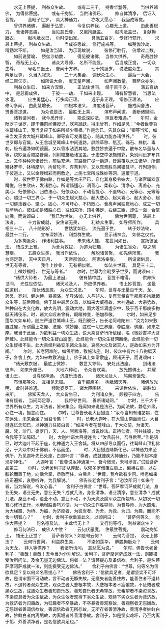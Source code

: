 <!-- { "loadSidebar": true } -->
　　求无上菩提，　利益众生故。
　　或有二三千，　持香华鬘等，
　　当供养诸佛，　为得佛菩提。
　　或有千拘胝，　当供诸佛已，
　　修自体清净，　后证入菩提。
　　金毗子世罗，　具大神通力，
　　亦发大愿心：　我当成等觉。
　　曾供养诸佛，　遍起于弘誓，
　　今复供养我，　心趣无上道。
　　由此善根力，　舍诸弊恶趣，
　　当见慈氏尊，　又献拘胝盖。
　　献拘胝盖已，　复献拘胝衣，
　　献拘胝衣已，　尔时便出家。
　　具满五百岁，　专修行梵行，
　　求最上菩提，　利益众生故。
　　当成彼愿故，　修行施戒等，
　　如殑伽沙劫，　精勤常不断。
　　如是汝当知，　为示现故说，
　　彼修行胜行，　倍增过上数。
　　如前说譬喻，　殑伽沙劫数，
　　得见彼诸佛，　当修大供养。
　　奇哉胜妙智，　奇哉无上心，
　　诸众大导师，　名所不能显。
　　后当成正觉，　一切众生尊，
　　号名曰医王，　普闻十方界。
　　七十拘胝岁，　说法度众生，
　　其两足世尊，　久当入寂灭。
　　二十大集会，　调伏众生心，
　　最后一大会，　经二百亿岁。
　　如所说大会，　度无量声闻，
　　如声闻数量，　菩萨众亦尔。
　　利益众生已，　如来方涅槃，
　　正法住世间，　经于百千岁。
　　满五百劫中，　是苾芻成佛，
　　于彼一一劫，　千如来出现。
　　诸有智慧者，　当思法水灌，
　　应生勇猛心，　行多闻正理。
　　远于非正理，　常修正理法，
　　应修习多闻，　由此慧增长。
　　四根本法义，　济度诸菩萨，
　　施戒闻舍法，　贤善菩提道。
　　为众说是法，　最胜无上乘，
　　演布声闻道，　善断诸疑网。
　　诸有请问者，　我今悉开许，
　　能说深妙法，　照世者难遇。”
　　尔时，金毗罗子世罗，即于佛前闻佛授记，欢喜踊跃，得未曾有，作如是念：“今者世尊将往鹫峰山王，我当复应于如来所植少善根。”作是念已，告其众曰：“卿等当知，如来当发王舍大城升鹫峰山。卿等宜可发勇猛心，随其力能办诸供养。”
　　时，彼世罗即与官属，从王舍城至鹫峰山中间道路，屏除草秽、甎瓦、砾石、株杌、毒刺，极令遍净如明镜面。又以香水沾洒其地，敷胜妙衣遍于中路，散布名华量与人等，烧妙坚香顺路普熏，列树幢旛悬诸宝盖，于虚空中张施缯彩，条别间设罗布其上。又作种种天诸音乐，前后充满。其路极广尽一箭道，皆遍覆以水生诸华，所谓殟钵罗华、钵特摩华、拘贸陀华、奔荼利华。又以鸳鸯胜鸟间错其华，行列道侧。于彼道上，又以金缕缯彩而用敷之，上施七宝所成殊妙等网，遍覆于道。
　　时，彼世罗于佛由路，作如是等大庄严已，自化其身极令姝大，与诸官属欢喜踊悦，倍生欣庆，发诸胜心，所谓畅适心、调善心、柔软心、清净心、离盖心、充美心、归依佛心、归依法心、归依众心、不动菩提心、不退转心、无等心、无等等心、超过一切三界心、于一切众生起大慈心、起大悲心、起大喜心、起大舍心、起一切佛法器心、坚心、固心、不可坏心、不朽败心、舍离声闻独觉地心、成立一切菩萨地心。彼住如是诸胜心已，往如来所，顶礼佛足，右绕三匝，却住一面，合掌向佛，而说颂曰：
　　“我已为世依，　办无上供养，
　　佛为世间尊，　演最上法者。
　　十力皆成就，　安住诸无畏，
　　利益众生事，　如导师所作。
　　具相三十二，　八十随形好，
　　世怙犹如日，　流光遍于世。
　　转于妙法轮，　最胜十二行，
　　宣布深妙法，　利益群生故。
　　显示诸神变，　如佛之仪式，
　　为多拘胝众，　作诸利益事。
　　未来诸大雄，　祐世间如日，
　　宣扬彼圣法，　悟成无上智。
　　为舍为救拔，　为道为归趣，
　　为诸生盲众，　导之施慧眼。
　　五趣众生类，　我当作依怙，
　　解脱诸苦聚，　如先佛所离。
　　我为两足尊，　天中天日月，
　　天帝那伽众，　阿素洛奉敬。
　　所设诸供具，　世无有等者，
　　我作上妙业，　无有相似者。
　　如法主世尊，　具足三十二，
　　上微妙福相，　世无与等者。”
　　尔时，世尊为金毗罗子世罗，而说颂曰：
　　“诸供大师者，　为最上法因，
　　彼有情中胜，　菩提不难得。
　　供养照世间，　光性世依怙，
　　诸天龙及人，　所应供养者。
　　悟上妙菩提，　坐最胜道树，
　　摧伏诸恶魔，　为众生说法。”
　　尔时，世尊与无量百千天、龙、药叉、罗刹、健达缚、紧捺洛、牟呼洛伽、人与非人，复有无量百千那庾多拘胝诸众生等，前后围绕。佛于其中最居众首，以如来大威德故，大神通故，大宗势故，种种自在大变化故，放大光明，震动大地，雨大莲华满虚空中，鼓于百千那庾多拘胝天诸伎乐。时，诸大众叹未曾有，既睹神变，倍加恭敬。
　　尔时，如来足步莲华大如车轮，随庄严道往鹫峰山王。既到彼已，告长老阿难陀曰：“汝为如来敷置胜座，所谓最上之座、法座、微妙座、胜过一切三界座、尊胜座、佛座、如来之座。我当于此坐，为欲利益一切众生故，说大乘菩萨行所依经，名《微妙吉祥大菩萨藏》。此经能令一切众生疑山崩堕，此经能令一切众生疑网断绝，此经能令一切众生疑根不生。此大乘经利益安乐诸众生故，哀愍大众及诸天人，是故如来方为开阐。”
　　尔时，长老阿难陀，如佛所教，敷施法座。时，彼众中有六十八拘胝天子，各舍上衣，为如来故敷法座上。佛于其上如常敷座，顾诸天子，而说颂曰：
　　“诸天敷衣服，　最胜上微妙，
　　救世大导师，　安处此法座。
　　到诸法彼岸，　如来升座已，
　　大地六种动，　令众皆欢喜。
　　放光照佛土，　并耀诸山王，
　　世尊现神通，　济度乐法者。
　　诸天龙及人，　鸠槃荼饿鬼，
　　布怛那等众，　互相见无障。
　　百千那庾多，　拘胝诸天等，
　　睹佛放光明，　此时甚难遇。
　　频毗婆罗王，　诸大臣围绕，
　　来诣世依怙，　最胜如来所。
　　佛知天龙人，　大众皆坐已，
　　为利诸众生，　顾视于四方。
　　告诸有疑者，　当问两足尊，
　　我将导世间，　善断诸疑网。”
　　尔时，三千大千世界所有众生，为听法者，皆来集会。既闻如来说是法已，为闻法故，静息外缘，心住一境，摄念而住。
　　尔时，世尊告长老大目揵连：“汝今当知有谁苾芻，住在远处，未来会坐？当召令集！”
　　时，长老大迦叶，在大雪山南面而住。大目揵连忆念知已，以神通力往彼白言：“如来今者在鹫峰山，于大众前，为诸天、魔、梵，沙门、婆罗门，天、人、阿素洛等，当说妙法。正待仁者，可共往彼，勿令我等于法障碍。”
　　时，大迦叶语大目揵连言：“汝且前往，吾寻后至。”作是语已，时大迦叶不起于座，化神通力入王舍城，将从四部导众而行，往鹫峰山顶礼佛足，于大众中对于佛前，不远而坐。
　　时，大目揵连睹斯化已，以神通力来至佛所，乃见迦叶先已处座，白迦叶言：“尊者，成就速疾大神通分，乃能不起本座现斯神化。”
　　大迦叶言：“世尊说汝神通第一，吾今微现，未可涉言。”试验菩萨品第三
　　尔时，长老舍利子即从座起，以郁多罗僧覆左肩上，偏袒右肩，以右膝轮而置于地，向佛合掌，恭敬而住，白佛言：“世尊，我今欲有少问。唯愿如来应正遍知，哀愍听许，为我解说。”
　　佛告长老舍利子言：“恣汝所问！如来今者，当为解说，令汝心喜。”
　　舍利子白佛言：“世尊，菩萨摩诃萨成就几法，身业无失，语业无失，意业无失？成就几法，身业清净，语业清净，意业清净？成就几法，身业不动，语业不动，意业不动，不为天魔及魔军众之所娆转，从初发一切智心修行正行，地地增胜善巧方便，为一切众生作胜导师，为普导师、为大照炬、为大梯蹬、为桥、为船、为济度者、为彼岸者、为舍、为救、为归、为趣，而能不舍一切智心？”
　　尔时，舍利子欲重宣此义，以颂问曰：
　　“菩萨何等义，　能住大菩提？
　　何名德及法，　由此悟无上？
　　又行何等行，　利益诸众生？
　　修习何法已，　成佛人中胜？
　　云何伏恶魔，　住最胜菩提，
　　震动拘胝土，　悟无上正觉？
　　菩萨者何义？如是句云何？
　　云何为菩提，　及无上佛法？
　　云何行世间，　利益群生类，
　　不染如莲华，　解脱拘胝众？
　　云何为天龙，　非人等供养？
　　我诸所请问，　慈悲愿为说。”
　　尔时，佛告长老舍利子：“善哉！善哉！吾今当为分别解说。舍利子，菩萨摩诃萨成就一法，则能摄受汝所问法，及余无量无边佛法。何者一法？谓菩提心及备信欲。舍利子，是名菩萨摩诃萨成就一法，则能摄受无边佛法。”
　　舍利子白佛言：“世尊，何等名为信欲具足？复以何义名菩提心？”
　　佛告舍利子：“信欲具足者，是谓坚实不可坏故，是谓牢固不可动故，言不动者无蹶失故，无蹶失者能善住故，能善住者不退转故，不退转者观众生故，观众生者大悲根本故，大悲根本者不疲倦故，不疲惓者成熟众生故，成熟众生者善知自乐故，善知自乐者无希望故，无希望者不染资具故，不染资具者为众生依故，为众生依者观待下劣众生故，观待下劣众生者为救济故，为救济者为归趣故，为归趣者不卒暴故，不卒暴者善观察故，善观察者无怨嫌故，无怨嫌者善调信欲故，善调信欲者无所存故，无所存者善清净故，善清净者妙鲜白故，妙鲜白者内离垢故，内离垢者外善清净故。舍利子，如是坚实难坏，乃至内离于垢、外善清净者，是名信欲具足也。”
